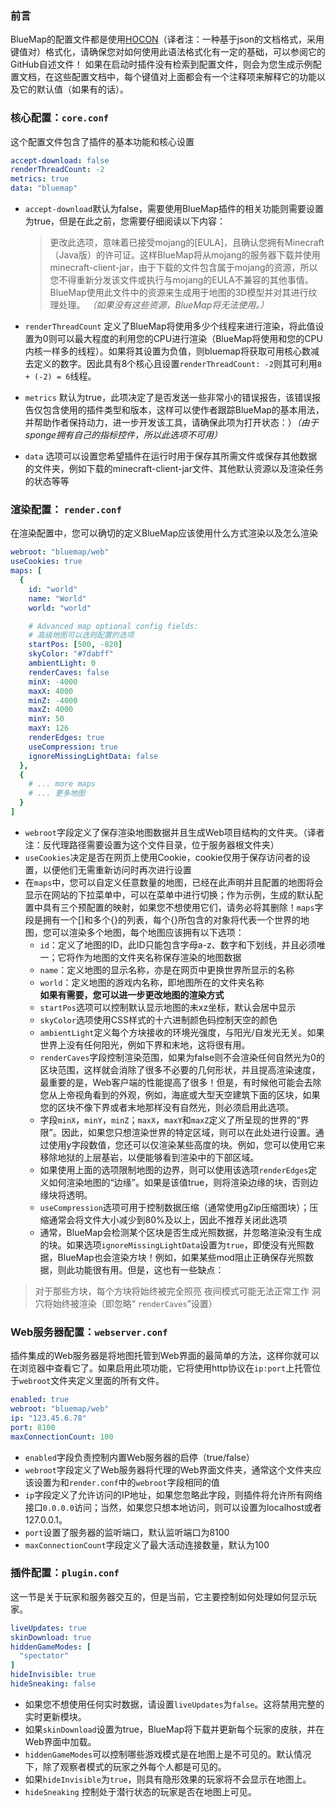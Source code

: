 ### 前言
BlueMap的配置文件都是使用[HOCON](https://github.com/lightbend/config/blob/master/HOCON.md)（译者注：一种基于json的文档格式，采用键值对）格式化，请确保您对如何使用此语法格式化有一定的基础，可以参阅它的GitHub自述文件！
如果在启动时插件没有检索到配置文件，则会为您生成示例配置文档，在这些配置文档中，每个键值对上面都会有一个注释项来解释它的功能以及它的默认值（如果有的话）。

### 核心配置：`core.conf`
这个配置文件包含了插件的基本功能和核心设置
```yaml
accept-download: false
renderThreadCount: -2
metrics: true
data: "bluemap"
```
- `accept-download`默认为false，需要使用BlueMap插件的相关功能则需要设置为true，但是在此之前，您需要仔细阅读以下内容：

  > 更改此选项，意味着已接受mojang的[EULA]，且确认您拥有Minecraft（Java版）的许可证。这样BlueMap将从mojang的服务器下载并使用minecraft-client-jar，由于下载的文件包含属于mojang的资源，所以您不得重新分发该文件或执行与mojang的EULA不兼容的其他事情。BlueMap使用此文件中的资源来生成用于地图的3D模型并对其进行纹理处理。 *（如果没有这些资源，BlueMap将无法使用。）*

- `renderThreadCount` 定义了BlueMap将使用多少个线程来进行渲染，将此值设置为0则可以最大程度的利用您的CPU进行渲染（BlueMap将使用和您的CPU内核一样多的线程）。如果将其设置为负值，则bluemap将获取可用核心数减去定义的数字。因此具有8个核心且设置`renderThreadCount: -2`则其可利用`8 + (-2) = 6`线程。

- `metrics` 默认为true，此项决定了是否发送一些非常小的错误报告，该错误报告仅包含使用的插件类型和版本，这样可以使作者跟踪BlueMap的基本用法，并帮助作者保持动力，进一步开发该工具，请确保此项为打开状态：）*（由于sponge拥有自己的指标控件，所以此选项不可用）*

- `data` 选项可以设置您希望插件在运行时用于保存其所需文件或保存其他数据的文件夹，例如下载的minecraft-client-jar文件、其他默认资源以及渲染任务的状态等等

### 渲染配置： `render.conf`

在渲染配置中，您可以确切的定义BlueMap应该使用什么方式渲染以及怎么渲染
```yaml
webroot: "bluemap/web"
useCookies: true
maps: [
  {
    id: "world"
    name: "World"
    world: "world"

    # Advanced map optional config fields:
    # 高级地图可以选则配置的选项
    startPos: [500, -820]
    skyColor: "#7dabff"
    ambientLight: 0
    renderCaves: false
    minX: -4000
    maxX: 4000
    minZ: -4000
    maxZ: 4000
    minY: 50
    maxY: 126
    renderEdges: true
    useCompression: true
    ignoreMissingLightData: false
  },
  {
    # ... more maps
    # ... 更多地图
  }
]
```
- `webroot`字段定义了保存渲染地图数据并且生成Web项目结构的文件夹。（译者注：反代理路径需要设置为这个文件目录，位于服务器根文件夹）
- `useCookies`决定是否在网页上使用Cookie，cookie仅用于保存访问者的设置，以便他们无需重新访问时再次进行设置
- 在`maps`中，您可以自定义任意数量的地图，已经在此声明并且配置的地图将会显示在网站的下拉菜单中，可以在菜单中进行切换；作为示例，生成的默认配置中具有三个预配置的映射，如果您不想使用它们，请务必将其删除！`maps`字段是拥有一个[]和多个{}的列表，每个{}所包含的对象将代表一个世界的地图，您可以渲染多个地图，每个地图应该拥有以下选项：
    - `id`：定义了地图的ID，此ID只能包含字母a-z、数字和下划线，并且必须唯一；它将作为地图的文件夹名称保存渲染的地图数据
    - `name`：定义地图的显示名称，亦是在网页中更换世界所显示的名称
    - `world`：定义地图的游戏内名称，即地图所在的文件夹名称  
    **如果有需要，您可以进一步更改地图的渲染方式**
    - `startPos`选项可以控制默认显示地图的未xz坐标，默认会居中显示
    - `skyColor`选项使用CSS样式的十六进制颜色码控制天空的颜色
    - `ambientLight`定义每个方块接收的环境光强度，与阳光/自发光无关。如果世界上没有任何阳光，例如下界和末地，这将很有用。
    - `renderCaves`字段控制渲染范围，如果为false则不会渲染任何自然光为0的区块范围，这样就会消除了很多不必要的几何形状，并且提高渲染速度，最重要的是，Web客户端的性能提高了很多！但是，有时候他可能会去除您从上帝视角看到的外观，例如，海底或大型天空建筑下面的区块，如果您的区块不像下界或者末地那样没有自然光，则必须启用此选项。
    - 字段`minX`，`minY`，`minZ`；`maxX`，`maxY`和`maxZ`定义了所呈现的世界的“界限”。因此，如果您只想渲染世界的特定区域，则可以在此处进行设置。通过使用y字段数值，您还可以仅渲染某些高度的块。例如，您可以使用它来移除地狱的上层基岩，以便能够看到渲染中的下部区域。
    - 如果使用上面的选项限制地图的边界，则可以使用该选项`renderEdges`定义如何渲染地图的“边缘”。如果是该值true，则将渲染边缘的块，否则边缘块将透明。
    - `useCompression`选项可用于控制数据压缩（通常使用gZip压缩图块）；压缩通常会将文件大小减少到80%及以上，因此不推荐关闭此选项
    - 通常，BlueMap会检测某个区块是否生成光照数据，并忽略渲染没有生成的块。如果选项`ignoreMissingLightData`设置为`true`，即使没有光照数据，BlueMap也会渲染方块！例如，如果某些mod阻止正确保存光照数据，则此功能很有用。但是，这也有一些缺点：
>对于那些方块，每个方块将始终被完全照亮
夜间模式可能无法正常工作
洞穴将始终被渲染（即忽略“ `renderCaves`”设置）

### Web服务器配置：`webserver.conf`
插件集成的Web服务器是将地图托管到Web界面的最简单的方法，这样你就可以在浏览器中查看它了。如果启用此项功能，它将使用http协议在`ip:port`上托管位于`webroot`文件夹定义里面的所有文件。
```yaml
enabled: true
webroot: "bluemap/web"
ip: "123.45.6.78"
port: 8100
maxConnectionCount: 100
```
- `enabled`字段负责控制内置Web服务器的启停（true/false）
- `webroot`字段定义了Web服务器将代理的Web界面文件夹，通常这个文件夹应该设置为和`render.conf`中的`webroot`字段相同的值
- `ip`字段定义了允许访问的IP地址，如果您忽略此字段，则插件将允许所有网络接口`0.0.0.0`访问；当然，如果您只想本地访问，则可以设置为localhost或者127.0.0.1。
- `port`设置了服务器的监听端口，默认监听端口为8100
- `maxConnectionCount`字段定义了最大活动连接数量，默认为100

### 插件配置：`plugin.conf`

这一节是关于玩家和服务器交互的，但是当前，它主要控制如何处理如何显示玩家。
```yml
liveUpdates: true
skinDownload: true
hiddenGameModes: [
  "spectator"
]
hideInvisible: true
hideSneaking: false
```

- 如果您不想使用任何实时数据，请设置`liveUpdates`为`false`。这将禁用完整的实时更新模块。
- 如果`skinDownload`设置为true，BlueMap将下载并更新每个玩家的皮肤，并在Web界面中加载。
- `hiddenGameModes`可以控制哪些游戏模式是在地图上是不可见的。默认情况下，除了观察者模式的玩家之外每个人都是可见的。
- 如果`hideInvisible`为`true`，则具有隐形效果的玩家将不会显示在地图上。
- `hideSneaking` 控制处于潜行状态的玩家是否在地图上可见。

